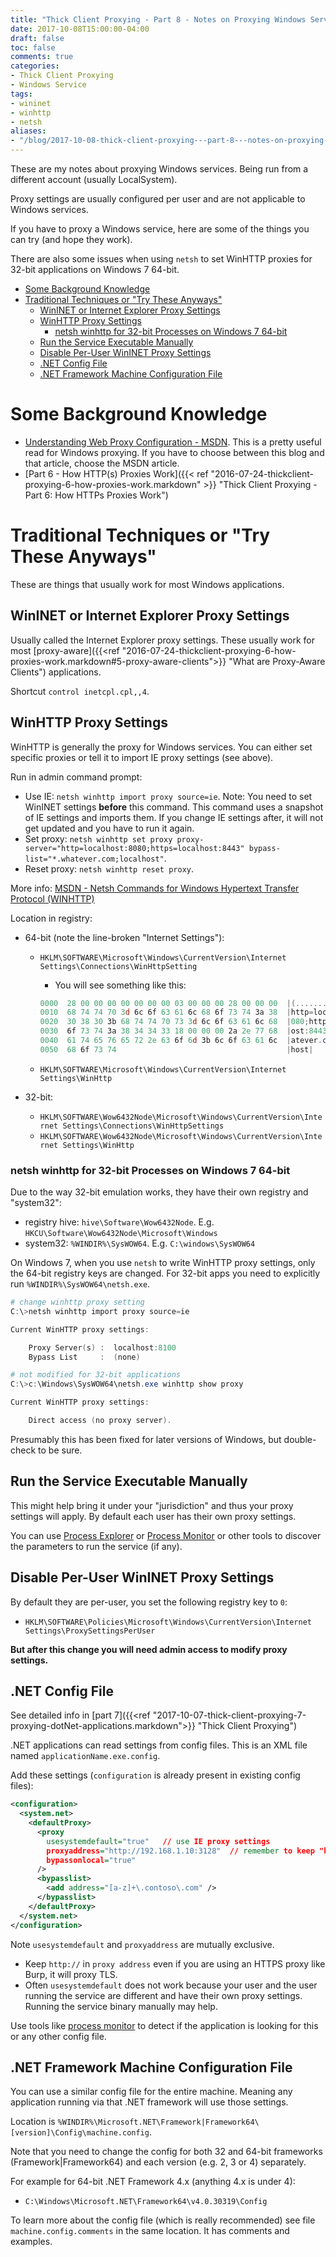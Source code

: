 ```yaml
---
title: "Thick Client Proxying - Part 8 - Notes on Proxying Windows Services"
date: 2017-10-08T15:00:00-04:00
draft: false
toc: false
comments: true
categories:
- Thick Client Proxying
- Windows Service
tags:
- wininet
- winhttp
- netsh
aliases:
- "/blog/2017-10-08-thick-client-proxying---part-8---notes-on-proxying-windows-services/"
---
```


These are my notes about proxying Windows services. Being run from a different account (usually LocalSystem).

Proxy settings are usually configured per user and are not applicable to Windows services.

If you have to proxy a Windows service, here are some of the things you can try (and hope they work).

There are also some issues when using `netsh` to set WinHTTP proxies for 32-bit applications on Windows 7 64-bit.

<!--more-->

<!-- MarkdownTOC -->

- [Some Background Knowledge](#some-background-knowledge)
- [Traditional Techniques or "Try These Anyways"](#traditional-techniques-or-try-these-anyways)
  - [WinINET or Internet Explorer Proxy Settings](#wininet-or-internet-explorer-proxy-settings)
  - [WinHTTP Proxy Settings](#winhttp-proxy-settings)
    - [netsh winhttp for 32-bit Processes on Windows 7 64-bit](#netsh-winhttp-for-32-bit-processes-on-windows-7-64-bit)
  - [Run the Service Executable Manually](#run-the-service-executable-manually)
  - [Disable Per-User WinINET Proxy Settings](#disable-per-user-wininet-proxy-settings)
  - [.NET Config File](#net-config-file)
  - [.NET Framework Machine Configuration File](#net-framework-machine-configuration-file)

<!-- /MarkdownTOC -->


<a name="some-background-knowledge"></a>
# Some Background Knowledge

* [Understanding Web Proxy Configuration - MSDN][proxy-msdn]. This is a pretty useful read for Windows proxying. If you have to choose between this blog and that article, choose the MSDN article.
* [Part 6 - How HTTP(s) Proxies Work]({{< ref "2016-07-24-thickclient-proxying-6-how-proxies-work.markdown" >}} "Thick Client Proxying - Part 6: How HTTPs Proxies Work")

<a name="traditional-techniques-or-try-these-anyways"></a>
# Traditional Techniques or "Try These Anyways"
These are things that usually work for most Windows applications.

<a name="wininet-or-internet-explorer-proxy-settings"></a>
## WinINET or Internet Explorer Proxy Settings
Usually called the Internet Explorer proxy settings. These usually work for most [proxy-aware]({{<ref "2016-07-24-thickclient-proxying-6-how-proxies-work.markdown#5-proxy-aware-clients">}} "What are Proxy-Aware Clients") applications.

Shortcut `control inetcpl.cpl,,4`.

<a name="winhttp-proxy-settings"></a>
## WinHTTP Proxy Settings
WinHTTP is generally the proxy for Windows services. You can either set specific proxies or tell it to import IE proxy settings (see above).

Run in admin command prompt:

- Use IE: `netsh winhttp import proxy source=ie`. Note: You need to set WinINET settings **before** this command. This command uses a snapshot of IE settings and imports them. If you change IE settings after, it will not get updated and you have to run it again.
- Set proxy: `netsh winhttp set proxy proxy-server="http=localhost:8080;https=localhost:8443" bypass-list="*.whatever.com;localhost"`.
- Reset proxy: `netsh winhttp reset proxy`.

More info: [MSDN - Netsh Commands for Windows Hypertext Transfer Protocol (WINHTTP)][netsh-winhttp-msdn]

Location in registry:

- 64-bit (note the line-broken "Internet Settings"):
    * `HKLM\SOFTWARE\Microsoft\Windows\CurrentVersion\Internet Settings\Connections\WinHttpSetting`
        * You will see something like this:

        ``` powershell
        0000  28 00 00 00 00 00 00 00 03 00 00 00 28 00 00 00  |(...........(...|
        0010  68 74 74 70 3d 6c 6f 63 61 6c 68 6f 73 74 3a 38  |http=localhost:8|
        0020  30 38 30 3b 68 74 74 70 73 3d 6c 6f 63 61 6c 68  |080;https=localh|
        0030  6f 73 74 3a 38 34 34 33 18 00 00 00 2a 2e 77 68  |ost:8443....*.wh|
        0040  61 74 65 76 65 72 2e 63 6f 6d 3b 6c 6f 63 61 6c  |atever.com;local|
        0050  68 6f 73 74                                      |host|
        ```
    * `HKLM\SOFTWARE\Microsoft\Windows\CurrentVersion\Internet Settings\WinHttp`

- 32-bit: 
    * `HKLM\SOFTWARE\Wow6432Node\Microsoft\Windows\CurrentVersion\Internet Settings\Connections\WinHttpSettings`
    * `HKLM\SOFTWARE\Wow6432Node\Microsoft\Windows\CurrentVersion\Internet Settings\WinHttp`

<a name="netsh-winhttp-for-32-bit-processes-on-windows-7-64-bit"></a>
### netsh winhttp for 32-bit Processes on Windows 7 64-bit
Due to the way 32-bit emulation works, they have their own registry and "system32":

- registry hive: `hive\Software\Wow6432Node`. E.g. `HKCU\Software\Wow6432Node\Microsoft\Windows`
- system32: `%WINDIR%\SysWOW64`. E.g. `C:\windows\SysWOW64`

On Windows 7, when you use `netsh` to write WinHTTP proxy settings, only the 64-bit registry keys are changed. For 32-bit apps you need to explicitly run `%WINDIR%\SysWOW64\netsh.exe`.

``` powershell
# change winhttp proxy setting
C:\>netsh winhttp import proxy source=ie

Current WinHTTP proxy settings:

    Proxy Server(s) :  localhost:8100
    Bypass List     :  (none)

# not modified for 32-bit applications
C:\>c:\Windows\SysWOW64\netsh.exe winhttp show proxy

Current WinHTTP proxy settings:

    Direct access (no proxy server).
```

Presumably this has been fixed for later versions of Windows, but double-check to be sure.

<a name="run-the-service-executable-manually"></a>
## Run the Service Executable Manually
This might help bring it under your "jurisdiction" and thus your proxy settings will apply. By default each user has their own proxy settings.

You can use [Process Explorer][procexp-link] or [Process Monitor][procmon-link] or other tools to discover the parameters to run the service (if any).

<a name="disable-per-user-wininet-proxy-settings"></a>
## Disable Per-User WinINET Proxy Settings
By default they are per-user, you set the following registry key to `0`:

- `HKLM\SOFTWARE\Policies\Microsoft\Windows\CurrentVersion\Internet Settings\ProxySettingsPerUser`

**But after this change you will need admin access to modify proxy settings.**

<a name="net-config-file"></a>
## .NET Config File
See detailed info in [part 7]({{<ref "2017-10-07-thick-client-proxying-7-proxying-dotNet-applications.markdown">}} "Thick Client Proxying")

.NET applications can read settings from config files. This is an XML file named `applicationName.exe.config`.

Add these settings (`configuration` is already present in existing config files):

``` xml
<configuration> 
  <system.net>  
    <defaultProxy>  
      <proxy  
        usesystemdefault="true"   // use IE proxy settings
        proxyaddress="http://192.168.1.10:3128"  // remember to keep "http://" here
        bypassonlocal="true"  
      />  
      <bypasslist>  
        <add address="[a-z]+\.contoso\.com" />  
      </bypasslist>  
    </defaultProxy>  
  </system.net>  
</configuration>  
```

Note `usesystemdefault` and `proxyaddress` are mutually exclusive.

- Keep `http://` in `proxy address` even if you are using an HTTPS proxy like Burp, it will proxy TLS.
- Often `usesystemdefault` does not work because your user and the user running the service are different and have their own proxy settings. Running the service binary manually may help.

Use tools like [process monitor][procmon-link] to detect if the application is looking for this or any other config file.

<a name="net-framework-machine-configuration-file"></a>
## .NET Framework Machine Configuration File
You can use a similar config file for the entire machine. Meaning any application running via that .NET framework will use those settings.

Location is `%WINDIR%\Microsoft.NET\Framework|Framework64\[version]\Config\machine.config`.

Note that you need to change the config for both 32 and 64-bit frameworks (Framework|Framework64) and each version (e.g. 2, 3 or 4) separately.

For example for 64-bit .NET Framework 4.x (anything 4.x is under 4):
- `C:\Windows\Microsoft.NET\Framework64\v4.0.30319\Config`

To learn more about the config file (which is really recommended) see file `machine.config.comments` in the same location. It has comments and examples.

<!-- links -->
[proxy-msdn]: https://blogs.msdn.microsoft.com/ieinternals/2013/10/11/understanding-web-proxy-configuration/
[netsh-winhttp-msdn]: https://technet.microsoft.com/en-us/library/cc731131(v=ws.10).aspx#BKMK_5
[procexp-link]: https://docs.microsoft.com/en-us/sysinternals/downloads/process-explorer
[procmon-link]: https://docs.microsoft.com/en-us/sysinternals/downloads/procmon